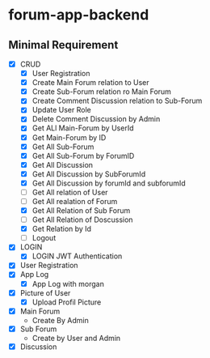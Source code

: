 # forum-app-backend
## Minimal Requirement
- [x] CRUD 
    - [x] User Registration
    - [x] Create Main Forum relation to User
    - [x] Create Sub-Forum relation ro Main Forum
    - [x] Create Comment Discussion relation to Sub-Forum
    - [x] Update User Role
    - [x] Delete Comment Discussion by Admin
    - [x] Get ALl Main-Forum by UserId
    - [x] Get Main-Forum by ID
    - [x] Get All Sub-Forum 
    - [x] Get All Sub-Forum by ForumID
    - [x] Get All Discussion
    - [x] Get All Discussion by SubForumId
    - [x] Get All Discussion by forumId and subforumId
    - [ ] Get All relation of User
    - [ ] Get All realation of Forum
    - [x] Get All Relation of Sub Forum
    - [ ] Get All Relation of Doscussion
    - [x] Get Relation by Id
    - [ ] Logout
- [x] LOGIN
    - [x] LOGIN JWT Authentication
- [x] User Registration
- [x] App Log
    - [x] App Log with morgan
- [x] Picture of User
    - [x] Upload Profil Picture
- [x] Main Forum
    - Create By Admin
- [x] Sub Forum
    - Create by User and Admin
- [x] Discussion